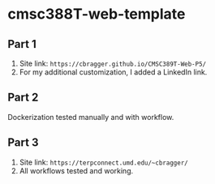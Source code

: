 # cmsc388T-web-template

## Part 1
1. Site link: `https://cbragger.github.io/CMSC389T-Web-P5/`
2. For my additional customization, I added a LinkedIn link.

## Part 2
Dockerization tested manually and with workflow.

## Part 3
1. Site link: `https://terpconnect.umd.edu/~cbragger/`
2. All workflows tested and working.